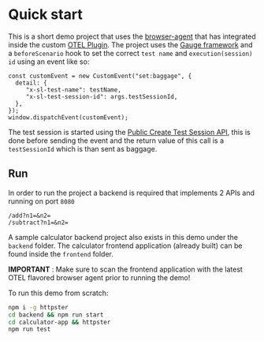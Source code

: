 # Quick start
This is a short demo project that uses the [browser-agent](https://github.com/Sealights/SL.OnPremise.Agent.JavaScript/tree/main/browser-agent) that has integrated inside the custom [OTEL Plugin](https://github.com/Sealights/SL.OnPremise.BrowserAgent.Otel.CustomPlugin).
The project uses the [Gauge framework](https://gauge.org/) and a `beforeScenario` hook to set the correct `test name` and `execution(session) id` using an event like so:
```ecmascript6
const customEvent = new CustomEvent("set:baggage", {
  detail: {
     "x-sl-test-name": testName,
     "x-sl-test-session-id": args.testSessionId,
  },
});
window.dispatchEvent(customEvent);
```

The test session is started using the [Public Create Test Session API](https://sealights.atlassian.net/wiki/spaces/SUP/pages/2690220039/Test+Sessions+API+a.k.a+TIA+API#Creating-Test-Session), this is done before sending the event and the return value of this call is a `testSessionId` which is than sent as baggage.

## Run
In order to run the project a backend is required that implements 2 APIs and running on port `8080`
```
/add?n1=&n2=
/subtract?n1=&n2=
```

A sample calculator backend project also exists in this demo under the `backend` folder. The calculator
frontend application (already built) can be found inside the `frontend` folder.

**IMPORTANT** : Make sure to scan the frontend application with the latest OTEL flavored browser agent prior to running the demo!

To run this demo from scratch:
```bash
npm i -g httpster
cd backend && npm run start
cd calculator-app && httpster
npm run test
```